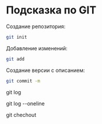 # Подсказка по GIT

Создание репозитория:
```sh
git init
```
Добавление изменений:
```sh
git add
```
Создание версии с описанием:
```sh
git commit -m
```
git log

git log --oneline

git chechout
